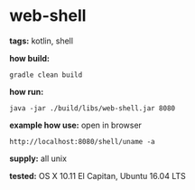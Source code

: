 # web-shell
**tags:** kotlin, shell

**how build:**
```
gradle clean build
```

**how run:**
```
java -jar ./build/libs/web-shell.jar 8080
```

**example how use:**
open in browser
```
http://localhost:8080/shell/uname -a
```

**supply:**
all unix

**tested:**
OS X 10.11 El Capitan, Ubuntu 16.04 LTS